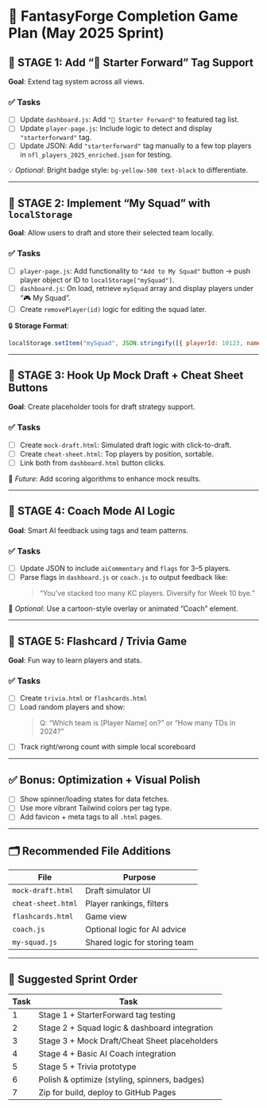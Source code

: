 # 🏈 FantasyForge Completion Game Plan (May 2025 Sprint)

## 🧩 STAGE 1: Add “🚀 Starter Forward” Tag Support

**Goal**: Extend tag system across all views.

### ✅ Tasks
- [ ] Update `dashboard.js`: Add `"🚀 Starter Forward"` to featured tag list.
- [ ] Update `player-page.js`: Include logic to detect and display `"starterforward"` tag.
- [ ] Update JSON: Add `"starterforward"` tag manually to a few top players in `nfl_players_2025_enriched.json` for testing.

💡 *Optional*: Bright badge style: `bg-yellow-500 text-black` to differentiate.

---

## 🧩 STAGE 2: Implement “My Squad” with `localStorage`

**Goal**: Allow users to draft and store their selected team locally.

### ✅ Tasks
- [ ] `player-page.js`: Add functionality to `"Add to My Squad"` button → push player object or ID to `localStorage["mySquad"]`.
- [ ] `dashboard.js`: On load, retrieve `mySquad` array and display players under “🎮 My Squad”.
- [ ] Create `removePlayer(id)` logic for editing the squad later.

🔒 **Storage Format**:
```js
localStorage.setItem("mySquad", JSON.stringify([{ playerId: 10123, name: "X", team: "BUF" }]));
```

---

## 🧩 STAGE 3: Hook Up Mock Draft + Cheat Sheet Buttons

**Goal**: Create placeholder tools for draft strategy support.

### ✅ Tasks
- [ ] Create `mock-draft.html`: Simulated draft logic with click-to-draft.
- [ ] Create `cheat-sheet.html`: Top players by position, sortable.
- [ ] Link both from `dashboard.html` button clicks.

🔁 *Future*: Add scoring algorithms to enhance mock results.

---

## 🧩 STAGE 4: Coach Mode AI Logic

**Goal**: Smart AI feedback using tags and team patterns.

### ✅ Tasks
- [ ] Update JSON to include `aiCommentary` and `flags` for 3–5 players.
- [ ] Parse flags in `dashboard.js` or `coach.js` to output feedback like:
  > “You’ve stacked too many KC players. Diversify for Week 10 bye.”

🧠 *Optional*: Use a cartoon-style overlay or animated “Coach” element.

---

## 🧩 STAGE 5: Flashcard / Trivia Game

**Goal**: Fun way to learn players and stats.

### ✅ Tasks
- [ ] Create `trivia.html` or `flashcards.html`
- [ ] Load random players and show:
  > Q: “Which team is [Player Name] on?” or “How many TDs in 2024?”
- [ ] Track right/wrong count with simple local scoreboard

---

## ✅ Bonus: Optimization + Visual Polish

- [ ] Show spinner/loading states for data fetches.
- [ ] Use more vibrant Tailwind colors per tag type.
- [ ] Add favicon + meta tags to all `.html` pages.

---

## 🗂 Recommended File Additions

| File               | Purpose                         |
|--------------------|----------------------------------|
| `mock-draft.html`  | Draft simulator UI              |
| `cheat-sheet.html` | Player rankings, filters        |
| `flashcards.html`  | Game view                       |
| `coach.js`         | Optional logic for AI advice    |
| `my-squad.js`      | Shared logic for storing team   |

---

## 🧭 Suggested Sprint Order

|Task | Task |
|-----|------|
|  1 | Stage 1 + StarterForward tag testing |
|  2 | Stage 2 + Squad logic & dashboard integration |
|  3 | Stage 3 + Mock Draft/Cheat Sheet placeholders |
|  4 | Stage 4 + Basic AI Coach integration |
|  5 | Stage 5 + Trivia prototype |
|  6 | Polish & optimize (styling, spinners, badges) |
|  7 | Zip for build, deploy to GitHub Pages |